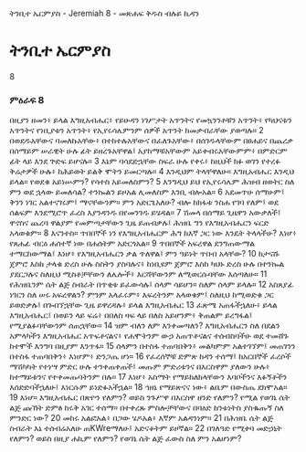 ﻿
 ትንቢተ ኤርምያስ - Jeremiah 8 - መጽሐፍ ቅዱስ ብሉይ ኪዳን
# ትንቢተ ኤርምያስ
8
### ምዕራፍ 8
 በዚያን ዘመን፥ ይላል እግዚአብሔር፥ የይሁዳን ነገሥታት አጥንትና የመኳንንቶቹን አጥንት፥ የካህናቱን አጥንትና የነቢያቱን አጥንት፥ የኢየሩሳሌምንም ሰዎች አጥንት ከመቃብራቸው ያወጣሉ።
2  በወደዱአቸውና ባመለኩአቸው፥ በተከተሉአቸውና በፈለጉአቸው፥ በሰገዱላቸውም በፀሐይና በጨረቃ በሰማይም ሠራዊት ሁሉ ፊት ይዘረጉአቸዋል፤ አያከማቹአቸውም አይቀብሩአቸውምም፥ በምድርም ፊት ላይ እንደ ጕድፍ ይሆናሉ።
3  እኔም ባሳደድኋቸው ስፍራ ሁሉ የቀሩ፥ ከዚህች ክፉ ወገን የተረፉ ቅሬታዎች ሁሉ፥ ከሕይወት ይልቅ ሞትን ይመርጣሉ።
4  እንዲህም ትላቸዋለሁ። እግዚአብሔር እንዲህ ይላል። የወደቁ አይነሡምን? የሳተስ አይመለስምን?
5  እንግዲህ ይህ የኢየሩሳሌም ሕዝብ ዘወትር ስለ ምን ወደ ኋላው ይመለሳል? ተንኰልን ይዞአል ሊመለስም እንቢ ብሎአል።
6  አደመጥሁ ሰማሁም፤ ቅንን ነገር አልተናገሩም፤ ማናቸውንም። ምን አድርጌአለሁ? ብሎ ከክፋቱ ንስሐ የገባ የለም፤ ወደ ሰልፍም እንደሚሮጥ ፈረስ እያንዳንዱ በየመንገዱ ይሄዳል።
7  ሽመላ በሰማይ ጊዜዋን አውቃለች፤ ዋኖስና ጨረባ ዋልያም የመምጣታቸውን ጊዜ ይጠብቃሉ፤ ሕዝቤ ግን የእግዚአብሔርን ፍርድ አላወቁም።
8  እናንተስ። ጥበበኞች ነን የእግዚአብሔርም ሕግ ከእኛ ጋር ነው እንዴት ትላላችሁ? እነሆ፥ የጸሐፊ ብርዕ ሐሰተኛ ነው በሐሰትም አድርጎአል።
9  ጥበበኞች አፍረዋል ደንግጠውማል ተማርከውማል፤ እነሆ፥ የእግዚአብሔርን ቃል ጥለዋል፤ ምን ዓይነት ጥበብ አላቸው?
10  ከታናሹ ጀምሮ እስከ ታላቁ ድረስ ሁሉ ስስትን ያስባሉና፥ ከነቢዩም ጀምሮ እስከ ካህኑ ድረስ ሁሉ በተንኰል ያደርጋሉና ስለዚህ ሚስቶቻቸውን ለሌሎች፥ እርሻቸውንም ለሚወርሱባቸው እሰጣለሁ።
11  የሕዝቤንም ሴት ልጅ ስብራት በጥቂቱ ይፈውሳሉ፤ ሰላም ሳይሆን። ስለም ሰላም ይላሉ።
12  አስጸያፊ ነገርን ስለ ሠሩ አፍረዋልን? ምንም አላፈሩም፥ እፍረትንም አላወቁም፤ ስለዚህ ከሚወድቁ ጋር ይወድቃሉ፤ በጐበኘኋቸው ጊዜ ይዋረዳሉ፥ ይላል እግዚአብሔር
13  ፈጽሜ አጠፋችኋለሁ፥ ይላል እግዚአብሔር፤ በወይን ላይ ፍሬ፥ በበለስ ዛፍ ላይ በለስ አይሆንም፥ ቅጠልም ይረግፋል፤ የሚያልፉባቸውንም ሰጠኋቸው።
14  ዝም ብለን ለም እንቀመጣለን? እግዚአብሔርን ስለ በደልን አምላካችን እግዚአብሔር አጥፍቶናልና፥ የሐሞትንም ውኃ አጠጥቶናልና ተሰብስባችሁ ወደ ተመሸጉ ከተሞች እንግባ በዚያም እንጥፋ።
15  ሰላምን በተስፋ ተጠባበቅን፥ መልካምም አልተገኘም፤ መጠገንን በተስፋ ተጠባበቅን፥ እነሆም፥ ድንጋጤ ሆነ።
16  የፈረሰኞቹ ድምጽ ከዳን ተሰማ፤ ከአርበኞች ፈረሶች ማሽካካት የተነሣ ምድር ሁሉ ተንቀጠቀጠች፤ መጡም ምድሪቱንና በእርስዋም ያለውን ሁሉ፥ ከተማይቱንና የተቀመጡባትንም በሉ።
17  እነሆ፥ አስማት የማይከለክላቸውን እባቦችንና እፉኝቶችን እሰድድባችኋለሁ፤ እነርሱም ይነድፉአችኋል።
18  ኅዘኔ የማይጽናና ነው፥ ልቤም በውስጤ ደክሞአል።
19  እነሆ። እግዚአብሔር በጽዮን የለምን? ወይስ ንጉሥዋ በእርስዋ ዘንድ የለምን? የሚል የወገኔ ሴት ልጅ ጩኸት ድምፅ ከሩቅ አገር ተሰማ። በተቀረጹ ምስሎቻቸውና በባዕድ ከንቱነትስ ያስቈጡኝ ስለ ምንድር ነው?
20  መከሩ አልፎአል፥ በጋው ሄዶአል፥ እኛም አልዳንነም።
21  በሕዝቤ ሴት ልጅ ስብራት እኔ ተሰብሬአለሁ ጠKWreማለሁ፤ አድናቆትም ይዞኛል።
22  በገለዓድ የሚቀባ መድኃኒት የለምን? ወይስ በዚያ ሐኪም የለምን? የወገኔ ሴት ልጅ ፈውስ ስለ ምን አልሆነም?
